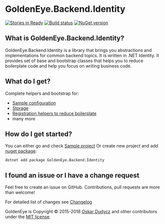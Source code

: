 ﻿# GoldenEye.Backend.Identity
[![Stories in Ready](https://badge.waffle.io/oskardudycz/GoldenEye.png?label=ready&title=Ready)](https://waffle.io/oskardudycz/GoldenEye)
[![Build status](https://ci.appveyor.com/api/projects/status/1mtm4h33cvur6kob?svg=true)](https://ci.appveyor.com/project/oskardudycz/goldeneye-Identity)
[![NuGet version](https://badge.fury.io/nu/GoldenEye.Backend.Identity.svg)](https://badge.fury.io/nu/GoldenEye.Backend.Identity)

What is GoldenEye.Backend.Identity?
--------------------------------
GoldenEye.Backend.Identity is a library that brings you abstractions and implementations for common backend topics. It is written in .NET Identity. It provides set of base and bootstrap classes that helps you to reduce boilerplate code and help you focus on writing business code.

What do I get?
--------------------------------
Complete helpers and bootstrap for:
- [Sample configuration](Clients)
- [Storage](Storage)
- [Registration helpers to reduce boilerplate](Registration/Registration.cs)
- many more

How do I get started?
--------------------------------
You can either go and check [Sample project](../../Sample/Security/Backend.Identity.Sample/Readme.md)
Or create new project and add [nuget package](https://www.nuget.org/packages/GoldenEye.Backend.Identity):

`dotnet add package GoldenEye.Backend.Identity`

I found an issue or I have a change request
--------------------------------
Feel free to create an issue on GitHub. Contributions, pull requests are more than welcome!

For detailed list of changes see [Changelog](Changelog.md)  

GoldenEye is Copyright &copy; 2015-2018 [Oskar Dudycz](http://oskar-dudycz.pl) and other contributors under the [MIT license](../../../LICENSE.txt).
